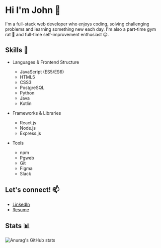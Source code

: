 # Hi I'm John :wave:

I'm a full-stack web developer who enjoys coding, solving challenging problems and learning something new each day.
I'm also a part-time gym rat :muscle: and full-time self-improvement enthusiast :wink:.
## Skills :book:

- Languages & Frontend Structure
  - JavaScript (ES5/ES6)
  - HTML5
  - CSS3
  - PostgreSQL
  - Python
  - Java
  - Kotlin

- Frameworks & Libraries
  - React.js
  - Node.js
  - Express.js

- Tools
  - npm
  - Pgweb
  - Git
  - Figma
  - Slack

## Let's connect! :mailbox:

- [LinkedIn](https://www.linkedin.com/in/john-hc-hwang/)
- [Resume](https://drive.google.com/file/d/13iRfviktIDi2XN_PlUQnosVijZMqyayI/view?usp=sharing)

## Stats :bar_chart:

![Anurag's GitHub stats](https://github-readme-stats.vercel.app/api?username=john-hc-hwang&show_icons=true&theme=dark)
